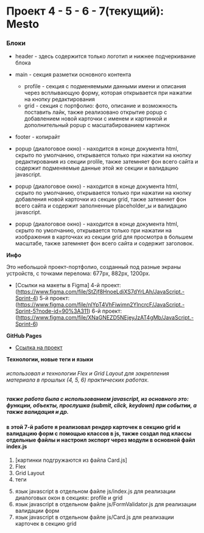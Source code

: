 # Проект 4 - 5 - 6 - 7(текущий): Mesto

### Блоки
* header - здесь содержится только логотип и нижнее подчеркивание блока
* main - секция разметки основного контента
  * profile - секция с подменяемыми данными имени и описания через всплывающую форму, которая открывается при нажатии на кнопку редактирования
  * grid - секция с портфолио: фото, описание и возможность поставить лайк, также реализовано открытие popup с добавлением новой карточки с именем и картинкой и дополнительный popup с масштабированием картинок
* footer - копирайт

* popup (диалоговое окно) - находится в конце документа html, скрыто по умолчанию, открывается только при нажатии на кнопку редактирования из секции prolile, также затемняет фон всего сайта и содержит подменяемые данные этой же секции и валидацию javascript.

* popup (диалоговое окно) - находится в конце документа html, скрыто по умолчанию, открывается только при нажатии на кнопку добавления новой карточки из секции grid, также затемняет фон всего сайта и содержит заполненные placeholder_ы и валидацию javascript.

* popup (диалоговое окно) - находится в конце документа html, скрыто по умолчанию, открывается только при нажатии на изображения в карточках из секции grid для просмотра в большем масштабе, также затемняет фон всего сайта и содержит заголовок.

**Инфо**

Это небольшой проект-портфолио, созданный под разные экраны устройств, с точками перелома: 677px, 882px, 1200px.

* [Ссылки на макеты в Figma] 4-й проект: (https://www.figma.com/file/StZjf8HnoeLdiXS7dYrLAh/JavaScript.-Sprint-4)
                            5-й проект: (https://www.figma.com/file/nlYpT4VhFiwimn2YlncrcF/JavaScript.-Sprint-5?node-id=90%3A311)
                            6-й проект: (https://www.figma.com/file/XNaGNEZD5NEjeyJzAT4gMb/JavaScript.-Sprint-6)

**GitHub Pages**

* [Ссылка на проект](https://stanislav-vasilevich.github.io/mesto/)


**Технологии, новые теги и языки**
###### использовал и технологии Flex и Grid Layout для закрепления материала в прошлых (4, 5, 6) практических работах. 
##### также работа была с использованием javascript, из основного это: функции, объекты, прослушка (submit, click, keydown) при событии, а также валидация и др.
#### в этой 7-й работе я реализовал рендер карточек в секцию grid и валидацию форм с помощью классов в js, также создал под классы отдельные файлы и настроил экспорт через модули в основной файл index.js

1. [картинки подгружаются из файла Card.js]
2. Flex 
3. Grid Layout
4. теги <form>
5. язык javascript в отдельном файле js/index.js для реализации диалоговых окон в секциях: profile и grid
6. язык javascript в отдельном файле js/FormValidator.js для реализации валидации форм 
7. язык javascript в отдельном файле js/Card.js для реализации карточек в секцию grid
